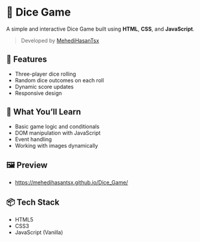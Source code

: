 # 🎲 Dice Game

A simple and interactive Dice Game built using **HTML**, **CSS**, and **JavaScript**.

> Developed by [MehediHasanTsx](https://github.com/MehediHasanTsx)

## 🚀 Features

- Three-player dice rolling
- Random dice outcomes on each roll
- Dynamic score updates
- Responsive design

## 🧠 What You’ll Learn

- Basic game logic and conditionals
- DOM manipulation with JavaScript
- Event handling
- Working with images dynamically

## 🖼️ Preview

   - https://mehedihasantsx.github.io/Dice_Game/

## 📦 Tech Stack

- HTML5
- CSS3
- JavaScript (Vanilla)

 

